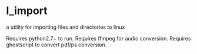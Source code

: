 l_import
========

a utility for importing files and directories to linux

Requires python2.7+ to run.
Requires ffmpeg for audio conversion.
Requires ghostscript to convert pdf/ps conversion.

